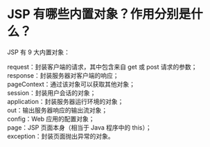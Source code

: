 # JSP 有哪些内置对象？作用分别是什么？

JSP 有 9 大内置对象：

request：封装客户端的请求，其中包含来自 get 或 post 请求的参数；  
response：封装服务器对客户端的响应；  
pageContext：通过该对象可以获取其他对象；  
session：封装用户会话的对象；  
application：封装服务器运行环境的对象；  
out：输出服务器响应的输出流对象；  
config：Web 应用的配置对象；  
page：JSP 页面本身（相当于 Java 程序中的 this）；  
exception：封装页面抛出异常的对象。  

‍
